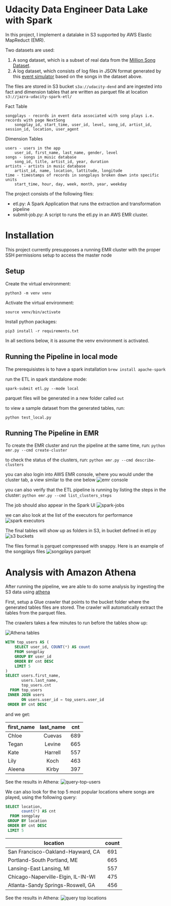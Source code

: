 # Udacity Data Engineer Data Lake with Spark

[athena-tables]: https://github.com/jazracherif/udacity-data-engineer-datalake/blob/master/docs/athena-tables.png
[query-top-locations]: https://github.com/jazracherif/udacity-data-engineer-datalake/blob/master/docs/query-top-locations.png
[query-top-users]: https://github.com/jazracherif/udacity-data-engineer-datalake/blob/master/docs/query-top-users.png
[s3-buckets]: https://github.com/jazracherif/udacity-data-engineer-datalake/blob/master/docs/s3-buckets.png
[songplays-parquet]: https://github.com/jazracherif/udacity-data-engineer-datalake/blob/master/docs/songplays-parquet.png
[spark-etl-cluster]: https://github.com/jazracherif/udacity-data-engineer-datalake/blob/master/docs/spark-etl-cluster.png
[spark-executors]: https://github.com/jazracherif/udacity-data-engineer-datalake/blob/master/docs/spark-executors.png
[spark-jobs]: https://github.com/jazracherif/udacity-data-engineer-datalake/blob/master/docs/spark-jobs.png


In this project, I implement a datalake in S3 supported by AWS Elastic MapReduct (EMR).

Two datasets are used:
1. A song dataset, which is a subset of real data from the [Million Song Dataset](http://millionsongdataset.com/).
2. A log dataset, which consists of log files in JSON format generated by this [event simulator](https://github.com/Interana/eventsim) based on the songs in the dataset above.

The files are stored in S3 bucket `s3a://udacity-dend` and are ingested into fact and dimension tables that are written as parquet file at location `s3://jazra-udacity-spark-etl/`

Fact Table

    songplays - records in event data associated with song plays i.e. records with page NextSong
        songplay_id, start_time, user_id, level, song_id, artist_id, session_id, location, user_agent

Dimension Tables

    users - users in the app
        user_id, first_name, last_name, gender, level
    songs - songs in music database
        song_id, title, artist_id, year, duration
    artists - artists in music database
        artist_id, name, location, lattitude, longitude
    time - timestamps of records in songplays broken down into specific units
        start_time, hour, day, week, month, year, weekday

The project consists of the following files:
- etl.py: A Spark Application that runs the extraction and transformation pipeline
- submit-job.py: A script to runs the etl.py in an AWS EMR cluster.


# Installation

This project currently presupposes a running EMR cluster with the proper SSH permissions setup to access the master node

## Setup

Create the virtual environment: 

`python3 -m venv venv`

Activate the virtual environment: 

`source venv/bin/activate`

Install python packages: 

`pip3 install -r requirements.txt`

In all sections below, it is assume the venv environment is activated.


## Running the Pipeline in local mode

The prerequisistes is to have a spark installation
`brew install apache-spark`

run the ETL in spark standalone mode:

`spark-submit etl.py --mode local`

parquet files will be generated in a new folder called `out`

to view a sample dataset from the generated tables, run:

`python test_local.py`


##  Running The Pipeline in EMR

To create the EMR cluster and run the pipeline at the same time, run:
`python emr.py --cmd create-cluster`

to check the status of the clusters, run:
`python emr.py --cmd describe-clusters`

you can also login into AWS EMR console, where you would under the cluster tab, a view similar to the one below
![emr console][spark-etl-cluster]

you can also verify that the ETL pipeline is running by listing the steps in the cluster:
`python emr.py --cmd list_clusters_steps`

The job should also appear in the Spark UI 
![spark-jobs][spark-jobs]

we can also look at the list of the executors for performance
![spark executors][spark-executors]

The final tables will show up as folders in S3, in bucket defined in etl.py
![s3 buckets][s3-buckets]

The files format is parquet compressed with snappy. Here is an example of the songplays files
![songplays parquet][songplays-parquet]

# Analysis with Amazon Athena

After running the pipeline, we are able to do some analysis by ingesting the S3 data using [athena](https://aws.amazon.com/athena/)

First, setup a Glue crawler that points to the bucket folder where the generated tables files are stored. The crawler will automatically extract the tables from the parquet files.

The crawlers takes a few minutes to run before the tables show up:

![Athena tables][athena-tables]


~~~ sql
WITH top_users AS (
    SELECT user_id, COUNT(*) AS count
    FROM songplay
    GROUP BY user_id
    ORDER BY cnt DESC
    LIMIT 5
)
SELECT users.first_name, 
       users.last_name, 
       top_users.cnt
  FROM top_users
 INNER JOIN users
       ON users.user_id = top_users.user_id
 ORDER BY cnt DESC
~~~~

and we get:

| first_name | last_name | cnt |
| ------------- |:-------------:|:-------------:|
| Chloe | Cuevas | 689 |
| Tegan | Levine | 665 |
| Kate | Harrell | 557 |
| Lily | Koch | 463 | 
| Aleena | Kirby | 397 |

See the results in Athena:
![query-top-users][query-top-users]


We can also look for the top 5 most popular locations where songs are played, using the following query:

~~~ sql
SELECT location, 
       count(*) AS cnt 
  FROM songplay
 GROUP BY location 
 ORDER BY cnt DESC 
 LIMIT 5
~~~~

| location | count |
| ------------- |:-------------:|
| San Francisco-Oakland-Hayward, CA | 691
| Portland-South Portland, ME | 665
| Lansing-East Lansing, MI | 557
| Chicago-Naperville-Elgin, IL-IN-WI | 475
| Atlanta-Sandy Springs-Roswell, GA | 456

See the results in Athena:
![query top locations][query-top-locations]
